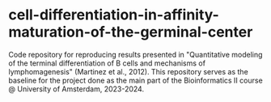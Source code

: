 # cell-differentiation-in-affinity-maturation-of-the-germinal-center
Code repository for reproducing results presented in "Quantitative modeling of the terminal differentiation of B cells and mechanisms of lymphomagenesis" (Martinez et al., 2012). This repository serves as the baseline for the project done as the main part of the Bioinformatics II course @ University of Amsterdam, 2023-2024.
